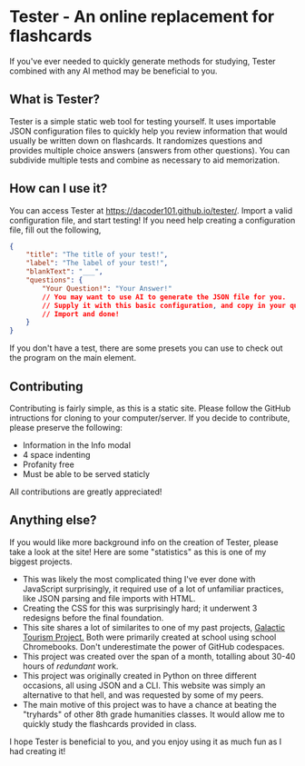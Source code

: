 # Tester - An online replacement for flashcards

If you've ever needed to quickly generate methods for studying, Tester combined with any AI method may be beneficial to you.

## What is Tester?

Tester is a simple static web tool for testing yourself. It uses importable JSON configuration files to quickly help you review information that would usually be written down on flashcards. It randomizes questions and provides multiple choice answers (answers from other questions). You can subdivide multiple tests and combine as necessary to aid memorization.

## How can I use it?

You can access Tester at https://dacoder101.github.io/tester/. Import a valid configuration file, and start testing! If you need help creating a configuration file, fill out the following,

```json
{
    "title": "The title of your test!",
    "label": "The label of your test!",
    "blankText": "___",
    "questions": {
        "Your Question!": "Your Answer!"
        // You may want to use AI to generate the JSON file for you.
        // Supply it with this basic configuration, and copy in your questions and answers from an external source.
        // Import and done!
    }
}
```

If you don't have a test, there are some presets you can use to check out the program on the main element.

## Contributing

Contributing is fairly simple, as this is a static site. Please follow the GitHub intructions for cloning to your computer/server. If you decide to contribute, please preserve the following:

-   Information in the Info modal
-   4 space indenting
-   Profanity free
-   Must be able to be served staticly

All contributions are greatly appreciated!

## Anything else?

If you would like more background info on the creation of Tester, please take a look at the site! Here are some "statistics" as this is one of my biggest projects.

-   This was likely the most complicated thing I've ever done with JavaScript surprisingly, it required use of a lot of unfamiliar practices, like JSON parsing and file imports with HTML.
-   Creating the CSS for this was surprisingly hard; it underwent 3 redesigns before the final foundation.
-   This site shares a lot of similarites to one of my past projects, [Galactic Tourism Project.](https://github.com/dacoder101/galactic-tourism-project) Both were primarily created at school using school Chromebooks. Don't underestimate the power of GitHub codespaces.
-   This project was created over the span of a month, totalling about 30-40 hours of _redundant_ work.
-   This project was originally created in Python on three different occasions, all using JSON and a CLI. This website was simply an alternative to that hell, and was requested by some of my peers.
-   The main motive of this project was to have a chance at beating the "tryhards" of other 8th grade humanities classes. It would allow me to quickly study the flashcards provided in class.

I hope Tester is beneficial to you, and you enjoy using it as much fun as I had creating it!
